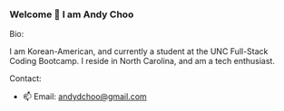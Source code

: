 ### Welcome 👋  I am Andy Choo

Bio:

I am Korean-American, and currently a student at the UNC Full-Stack Coding Bootcamp. I reside in North Carolina, and am a tech enthusiast. 


Contact: 

- 📫 Email: andydchoo@gmail.com
